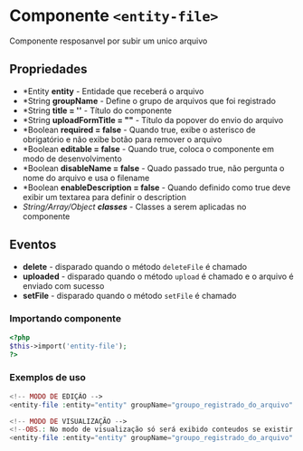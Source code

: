 # Componente `<entity-file>`
Componente resposanvel por subir um unico arquivo
  
## Propriedades
- *Entity **entity** - Entidade que receberá o arquivo
- *String **groupName** - Define o grupo de arquivos que foi registrado
- *String **title = ''** - Título do componente
- *String **uploadFormTitle = ""** - Título da popover do envio do arquivo
- *Boolean **required = false** - Quando true, exibe o asterisco de obrigatório e não exibe botão para remover o arquivo
- *Boolean **editable = false** - Quando true, coloca o componente em modo de desenvolvimento
- *Boolean **disableName = false** - Quado passado true, não pergunta o nome do arquivo e usa o filename 
- *Boolean **enableDescription = false** - Quando definido como true deve exibir um textarea para definir o description
- *String/Array/Object **classes*** - Classes a serem aplicadas no componente

## Eventos
- **delete** - disparado quando o método `deleteFile` é chamado
- **uploaded** - disparado quando o método `upload` é chamado e o arquivo é enviado com sucesso
- **setFile** - disparado quando o método `setFile` é chamado

### Importando componente
```PHP
<?php 
$this->import('entity-file');
?>
```
### Exemplos de uso
```PHP
<!-- MODO DE EDIÇÃO -->
<entity-file :entity="entity" groupName="groupo_registrado_do_arquivo" title="Titulo do componente" editable></entity-file>

<!-- MODO DE VISUALIZAÇÃO -->
<!--OBS.: No modo de visualização só será exibido conteudos se existir algum arquivo no grupo -->
<entity-file :entity="entity" groupName="groupo_registrado_do_arquivo" title="Titulo do componente"></entity-file>

```
